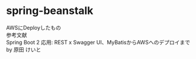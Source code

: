 # spring-beanstalk
AWSにDeployしたもの  
参考文献  
Spring Boot 2 応用: REST x Swagger UI、MyBatisからAWSへのデプロイまで by 原田 けいと

